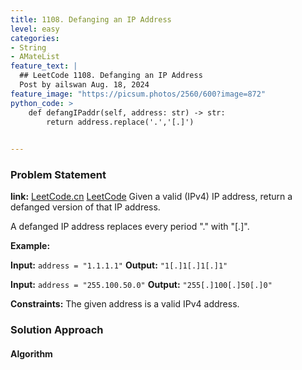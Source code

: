 ```yaml
---
title: 1108. Defanging an IP Address
level: easy
categories:
- String
- AMateList
feature_text: |
  ## LeetCode 1108. Defanging an IP Address
  Post by ailswan Aug. 18, 2024
feature_image: "https://picsum.photos/2560/600?image=872"
python_code: >
    def defangIPaddr(self, address: str) -> str:
        return address.replace('.','[.]')
   

---
```


### Problem Statement
**link:**
[LeetCode.cn](https://leetcode.cn/problems/defanging-an-ip-address/)
[LeetCode](https://leetcode.com/defanging-an-ip-address/)
Given a valid (IPv4) IP address, return a defanged version of that IP address.

A defanged IP address replaces every period "." with "[.]".



**Example:**

**Input:** `address = "1.1.1.1"`
**Output:** `"1[.]1[.]1[.]1"`

**Input:** `address = "255.100.50.0"`
**Output:** `"255[.]100[.]50[.]0"`

**Constraints:**
The given address is a valid IPv4 address.

### Solution Approach
 
#### Algorithm
 